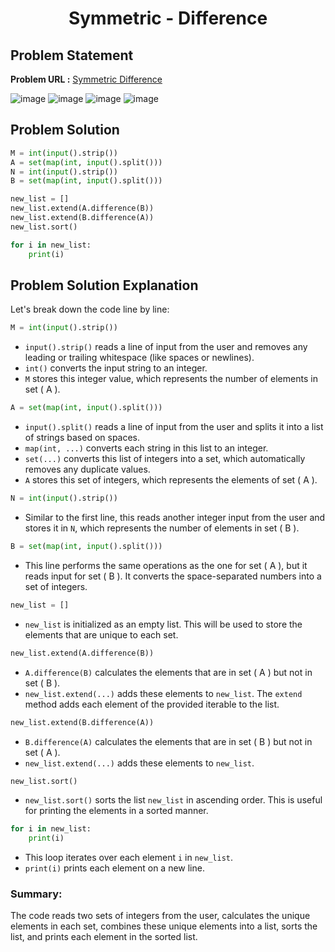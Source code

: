 <h1 align='center'>Symmetric - Difference</h1>


## Problem Statement
**Problem URL :** [Symmetric Difference](https://www.hackerrank.com/challenges/symmetric-difference/problem?isFullScreen=true)

![image](https://github.com/user-attachments/assets/213a18d2-47f2-48f6-b0d0-3836b7105ac7)
![image](https://github.com/user-attachments/assets/958dfbc1-f0b2-4fd5-abf8-bdb12da21fd7)
![image](https://github.com/user-attachments/assets/533d0aba-fe13-4307-bb9f-50b3b3feb724)
![image](https://github.com/user-attachments/assets/9574c045-d0fe-4067-ba88-537e84f21a70)



## Problem Solution
```python
M = int(input().strip())
A = set(map(int, input().split()))
N = int(input().strip())
B = set(map(int, input().split()))

new_list = []
new_list.extend(A.difference(B))
new_list.extend(B.difference(A))
new_list.sort()

for i in new_list:
    print(i)
```

## Problem Solution Explanation
Let's break down the code line by line:

```python
M = int(input().strip())
```
- `input().strip()` reads a line of input from the user and removes any leading or trailing whitespace (like spaces or newlines). 
- `int()` converts the input string to an integer.
- `M` stores this integer value, which represents the number of elements in set \( A \).

```python
A = set(map(int, input().split()))
```
- `input().split()` reads a line of input from the user and splits it into a list of strings based on spaces.
- `map(int, ...)` converts each string in this list to an integer.
- `set(...)` converts this list of integers into a set, which automatically removes any duplicate values.
- `A` stores this set of integers, which represents the elements of set \( A \).

```python
N = int(input().strip())
```
- Similar to the first line, this reads another integer input from the user and stores it in `N`, which represents the number of elements in set \( B \).

```python
B = set(map(int, input().split()))
```
- This line performs the same operations as the one for set \( A \), but it reads input for set \( B \). It converts the space-separated numbers into a set of integers.

```python
new_list = []
```
- `new_list` is initialized as an empty list. This will be used to store the elements that are unique to each set.

```python
new_list.extend(A.difference(B))
```
- `A.difference(B)` calculates the elements that are in set \( A \) but not in set \( B \).
- `new_list.extend(...)` adds these elements to `new_list`. The `extend` method adds each element of the provided iterable to the list.

```python
new_list.extend(B.difference(A))
```
- `B.difference(A)` calculates the elements that are in set \( B \) but not in set \( A \).
- `new_list.extend(...)` adds these elements to `new_list`.

```python
new_list.sort()
```
- `new_list.sort()` sorts the list `new_list` in ascending order. This is useful for printing the elements in a sorted manner.

```python
for i in new_list:
    print(i)
```
- This loop iterates over each element `i` in `new_list`.
- `print(i)` prints each element on a new line.

### Summary:
The code reads two sets of integers from the user, calculates the unique elements in each set, combines these unique elements into a list, sorts the list, and prints each element in the sorted list.

